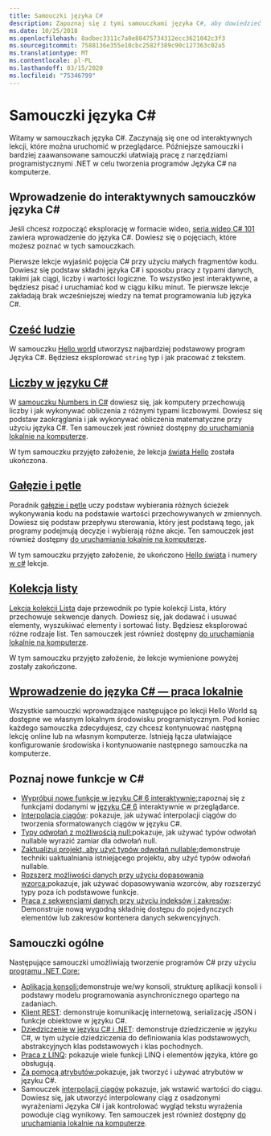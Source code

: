 ```yaml
---
title: Samouczki języka C#
description: Zapoznaj się z tymi samouczkami języka C#, aby dowiedzieć się, jak tworzyć programy języka C# i uczyć się funkcji języka Języka C#.
ms.date: 10/25/2018
ms.openlocfilehash: 8adbec3311c7a0e88475734312ecc3621042c3f3
ms.sourcegitcommit: 7588136e355e10cbc2582f389c90c127363c02a5
ms.translationtype: MT
ms.contentlocale: pl-PL
ms.lasthandoff: 03/15/2020
ms.locfileid: "75346799"
---
```

# <a name="c-tutorials"></a>Samouczki języka C#

Witamy w samouczkach języka C#. Zaczynają się one od interaktywnych lekcji, które można uruchomić w przeglądarce. Późniejsze samouczki i bardziej zaawansowane samouczki ułatwiają pracę z narzędziami programistycznymi .NET w celu tworzenia programów Języka C# na komputerze.

## <a name="introduction-to-c-interactive-tutorials"></a>Wprowadzenie do interaktywnych samouczków języka C#

Jeśli chcesz rozpocząć eksplorację w formacie wideo, [seria wideo C# 101](https://aka.ms/dotnet3-csharp) zawiera wprowadzenie do języka C#. Dowiesz się o pojęciach, które możesz poznać w tych samouczkach.

Pierwsze lekcje wyjaśnić pojęcia C# przy użyciu małych fragmentów kodu. Dowiesz się podstaw składni języka C# i sposobu pracy z typami danych, takimi jak ciągi, liczby i wartości logiczne. To wszystko jest interaktywne, a będziesz pisać i uruchamiać kod w ciągu kilku minut. Te pierwsze lekcje zakładają brak wcześniejszej wiedzy na temat programowania lub języka C#.

## <a name="hello-world"></a>[Cześć ludzie](intro-to-csharp/hello-world.yml)

W samouczku [Hello world](intro-to-csharp/hello-world.yml) utworzysz najbardziej podstawowy program Języka C#. Będziesz eksplorować `string` typ i jak pracować z tekstem.

## <a name="numbers-in-c"></a>[Liczby w języku C#](intro-to-csharp/numbers-in-csharp.yml)

W [samouczku Numbers in C#](intro-to-csharp/numbers-in-csharp.yml) dowiesz się, jak komputery przechowują liczby i jak wykonywać obliczenia z różnymi typami liczbowymi. Dowiesz się podstaw zaokrąglania i jak wykonywać obliczenia matematyczne przy użyciu języka C#. Ten samouczek jest również dostępny [do uruchamiania lokalnie na komputerze](intro-to-csharp/numbers-in-csharp-local.md).

W tym samouczku przyjęto założenie, że lekcja [świata Hello](intro-to-csharp/hello-world.yml) została ukończona.

## <a name="branches-and-loops"></a>[Gałęzie i pętle](intro-to-csharp/branches-and-loops.yml)

Poradnik [gałęzie i pętle](intro-to-csharp/branches-and-loops.yml) uczy podstaw wybierania różnych ścieżek wykonywania kodu na podstawie wartości przechowywanych w zmiennych. Dowiesz się podstaw przepływu sterowania, który jest podstawą tego, jak programy podejmują decyzje i wybierają różne akcje. Ten samouczek jest również dostępny [do uruchamiania lokalnie na komputerze](intro-to-csharp/branches-and-loops-local.md).

W tym samouczku przyjęto założenie, że ukończono [Hello świata](intro-to-csharp/hello-world.yml) i numery [w c#](intro-to-csharp/numbers-in-csharp.yml) lekcje.

## <a name="list-collection"></a>[Kolekcja listy](intro-to-csharp/list-collection.yml)

[Lekcja kolekcji Lista](intro-to-csharp/list-collection.yml) daje przewodnik po typie kolekcji Lista, który przechowuje sekwencje danych. Dowiesz się, jak dodawać i usuwać elementy, wyszukiwać elementy i sortować listy. Będziesz eksplorować różne rodzaje list. Ten samouczek jest również dostępny [do uruchamiania lokalnie na komputerze](intro-to-csharp/arrays-and-collections.md).

W tym samouczku przyjęto założenie, że lekcje wymienione powyżej zostały zakończone.

## <a name="introduction-to-c----work-locally"></a>[Wprowadzenie do języka C# — praca lokalnie](intro-to-csharp/local-environment.md)

Wszystkie samouczki wprowadzające następujące po lekcji Hello World są dostępne we własnym lokalnym środowisku programistycznym. Pod koniec każdego samouczka zdecydujesz, czy chcesz kontynuować następną lekcję online lub na własnym komputerze. Istnieją łącza ułatwiające konfigurowanie środowiska i kontynuowanie następnego samouczka na komputerze.

## <a name="explore-new-features-in-c"></a>Poznaj nowe funkcje w C\#

* [Wypróbuj nowe funkcje w języku C# 6 interaktywnie:](exploration/csharp-6.yml)zapoznaj się z funkcjami dodanymi w [języku C# 6](../whats-new/csharp-6.md) interaktywnie w przeglądarce.
* [Interpolacja ciągów](string-interpolation.md): pokazuje, jak używać interpolacji ciągów do tworzenia sformatowanych ciągów w języku C#.
* [Typy odwołań z możliwością null:](nullable-reference-types.md)pokazuje, jak używać typów odwołań nullable wyrazić zamiar dla odwołań null.
* [Zaktualizuj projekt, aby użyć typów odwołań nullable:](upgrade-to-nullable-references.md)demonstruje techniki uaktualniania istniejącego projektu, aby użyć typów odwołań nullable.
* [Rozszerz możliwości danych przy użyciu dopasowania wzorca:](pattern-matching.md)pokazuje, jak używać dopasowywania wzorców, aby rozszerzyć typy poza ich podstawowe funkcje.
* [Praca z sekwencjami danych przy użyciu indeksów i zakresów](ranges-indexes.md): Demonstruje nową wygodną składnię dostępu do pojedynczych elementów lub zakresów kontenera danych sekwencyjnych.

## <a name="general-tutorials"></a>Samouczki ogólne

Następujące samouczki umożliwiają tworzenie programów C# przy użyciu [programu .NET Core:](../../core/index.md)

* [Aplikacja konsoli:](console-teleprompter.md)demonstruje we/wy konsoli, strukturę aplikacji konsoli i podstawy modelu programowania asynchronicznego opartego na zadaniach.
* [Klient REST](console-webapiclient.md): demonstruje komunikację internetową, serializację JSON i funkcje obiektowe w języku C#.
* [Dziedziczenie w języku C# i .NET](inheritance.md): demonstruje dziedziczenie w języku C#, w tym użycie dziedziczenia do definiowania klas podstawowych, abstrakcyjnych klas podstawowych i klas pochodnych.
* [Praca z LINQ](working-with-linq.md): pokazuje wiele funkcji LINQ i elementów języka, które go obsługują.
* [Za pomocą atrybutów:](attributes.md)pokazuje, jak tworzyć i używać atrybutów w języku C#.
* Samouczek [interpolacji ciągów](exploration/interpolated-strings.yml) pokazuje, jak wstawić wartości do ciągu. Dowiesz się, jak utworzyć interpolowany ciąg z osadzonymi wyrażeniami Języka C# i jak kontrolować wygląd tekstu wyrażenia powoduje ciąg wynikowy. Ten samouczek jest również dostępny [do uruchamiania lokalnie na komputerze](exploration/interpolated-strings-local.md).
